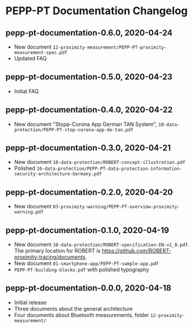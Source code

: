 # PEPP-PT Documentation Changelog

## pepp-pt-documentation-0.6.0, 2020-04-24

* New document `12-proximity-measurement/PEPP-PT-proximity-measurement-spec.pdf`
* Updated FAQ

## pepp-pt-documentation-0.5.0, 2020-04-23

* Initial FAQ

## pepp-pt-documentation-0.4.0, 2020-04-22

* New document "Stopp-Corona App German TAN System", `10-data-protection/PEPP-PT-stop-corona-app-de-tan.pdf`

## pepp-pt-documentation-0.3.0, 2020-04-21

* New document `10-data-protection/ROBERT-concept-illustration.pdf`
* Polished `10-data-protection/PEPP-PT-data-protection-information-security-architecture-Germany.pdf`

## pepp-pt-documentation-0.2.0, 2020-04-20

* New document `03-proximity-warning/PEPP-PT-overview-proximity-warning.pdf`

## pepp-pt-documentation-0.1.0, 2020-04-19

* New document `10-data-protection/ROBERT-specification-EN-v1_0.pdf`.  The primary location for ROBERT is <https://github.com/ROBERT-proximity-tracing/documents>.
* New document `01-smartphone-app/PEPP-PT-sample-app.pdf`
* `PEPP-PT-building-blocks.pdf` with polished typography

## pepp-pt-documentation-0.0.0, 2020-04-18

* Initial release
* Three documents about the general architecture
* Four documents about Bluetooth measurements, folder `12-proximity-measurement/`
